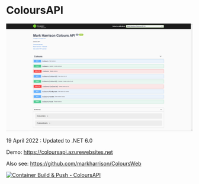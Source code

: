 # ColoursAPI

![](docs/imgColoursAPI1.png)

19 April 2022 : Updated to .NET 6.0

Demo: https://coloursapi.azurewebsites.net

Also see: <https://github.com/markharrison/ColoursWeb>

[![Container Build & Push - ColoursAPI](https://github.com/markharrison/ColoursAPI/workflows/Container%20Build%20&%20Push%20-%20ColoursAPI/badge.svg)](https://github.com/markharrison/ColoursAPI/actions/workflows/containerbuildpush.yml)
